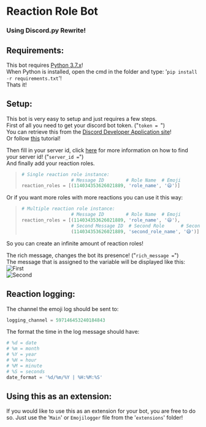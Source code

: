 # Reaction Role Bot
### Using Discord.py Rewrite!

## Requirements:
This bot requires [Python 3.7.x](https://www.python.org/downloads/ 'Python Download')!  
When Python is installed, open the cmd in the folder and type: '`pip install -r requirements.txt`'!  
Thats it!  

## Setup:
This bot is very easy to setup and just requires a few steps.  
First of all you need to get your discord bot token. ("`token = `")  
You can retrieve this from the [Discord Developer Application site](https://discordapp.com/developers/applications/me 'Discord Developer Platform')!    
Or follow [this](https://github.com/Arthurdw/Reaction-Role/wiki/How-to-create-your-bot-and-find-your-own-bot-token! 'Find your bot token!') tutorial!  
  
Then fill in your server id, click [here](https://support.discordapp.com/hc/en-us/articles/206346498-Where-can-I-find-my-User-Server-Message-ID- "Discord's server ID tutorial!") for more information on how to find your server id! ("`server_id =`")  
And finally add your reaction roles.
> ```python
> # Single reaction role instance:
>                   # Message ID        # Role Name  # Emoji
> reaction_roles = [(114034353626021889, 'role_name', '😃')]
> ```  
Or if you want more roles with more reactions you can use it this way:
> ```python
> # Multiple reaction role instance:
>                   # Message ID        # Role Name  # Emoji
> reaction_roles = [(114034353626021889, 'role_name', '😃'),
>                   # Second Message ID  # Second Role      # Second Emoji
>                   (114034353626021889, 'second_role_name', '😅')]
> ```
So you can create an infinite amount of reaction roles!  
  
The rich message, changes the bot its presence! ("`rich_message =`")  
The message that is assigned to the variable will be displayed like this:  
![First](https://i.gyazo.com/9ab8ecfbb0967b7aee313d2fe1638670.png "Rich Presence")  
![Second](https://i.gyazo.com/ecc60c3b0ca08e8d9ebc0ec53e6c72db.png "Rich Presence")  

## Reaction logging:
The channel the emoji log should be sent to:
```python
logging_channel = 597146453240184843
```
The format the time in the log message should have:
```python
# %d = date
# %m = month
# %Y = year
# %H = hour
# %M = minute
# %S = seconds
date_format = '%d/%m/%Y | %H:%M:%S'
```
## Using this as an extension:
If you would like to use this as an extension for your bot, you are free to do so.
Just use the '`Main`' or `Emojilogger` file from the '`extensions`' folder!
